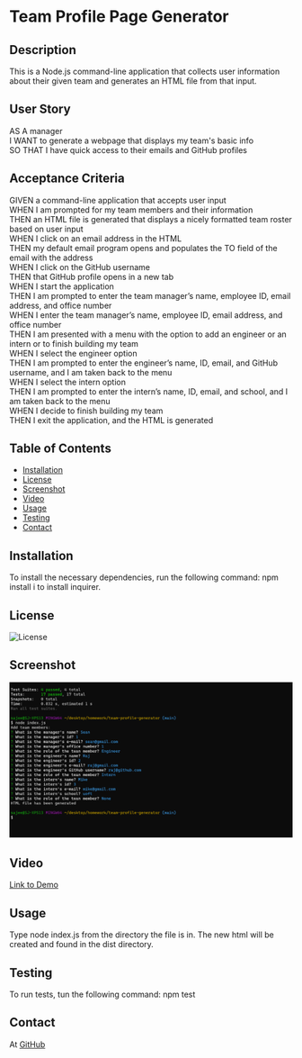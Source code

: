 # Team Profile Page Generator

## Description 

This is a Node.js command-line application that collects user information about their given team and generates an HTML file from that input. 

## User Story

AS A manager  
I WANT to generate a webpage that displays my team's basic info  
SO THAT I have quick access to their emails and GitHub profiles  

## Acceptance Criteria

GIVEN a command-line application that accepts user input  
WHEN I am prompted for my team members and their information  
THEN an HTML file is generated that displays a nicely formatted team roster based on user input  
WHEN I click on an email address in the HTML  
THEN my default email program opens and populates the TO field of the email with the address  
WHEN I click on the GitHub username  
THEN that GitHub profile opens in a new tab  
WHEN I start the application  
THEN I am prompted to enter the team manager’s name, employee ID, email address, and office number  
WHEN I enter the team manager’s name, employee ID, email address, and office number  
THEN I am presented with a menu with the option to add an engineer or an intern or to finish building my team  
WHEN I select the engineer option  
THEN I am prompted to enter the engineer’s name, ID, email, and GitHub username, and I am taken back to the menu  
WHEN I select the intern option  
THEN I am prompted to enter the intern’s name, ID, email, and school, and I am taken back to the menu  
WHEN I decide to finish building my team  
THEN I exit the application, and the HTML is generated  

## Table of Contents

  * [Installation](##-installation)
  * [License](##-license)
  * [Screenshot](##-screenshot)
  * [Video](##-video)
  * [Usage](##-usage)
  * [Testing](##-testing)
  * [Contact](##-contact)

## Installation
To install the necessary dependencies, run the following command: npm install i to install inquirer. 

## License 
![License](https://img.shields.io/badge/License-MIT-9cf.svg)

## Screenshot 
![Screenshot](./img/teamprofileSS.png)

## Video
[Link to Demo](https://watch.screencastify.com/v/3Id8MWpoKSoy9KWZeT1i)

## Usage 
Type node index.js from the directory the file is in. The new html will be created and found in the dist directory. 

## Testing 
To run tests, tun the following command: npm test

## Contact 
At [GitHub](https://github.com/sajees89)